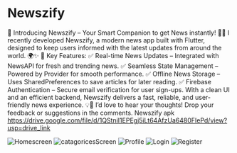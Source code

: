 # Newszify
🚀 Introducing Newszify – Your Smart Companion to get News instantly! 📰📱
I recently developed Newszify, a modern news app built with Flutter, designed to keep users informed with the latest updates from around the world. 🌍✨
🔹 Key Features:
 ✅ Real-time News Updates – Integrated with NewsAPI for fresh and trending news.
 ✅ Seamless State Management – Powered by Provider for smooth performance.
 ✅ Offline News Storage – Uses SharedPreferences to save articles for later reading.
 ✅ Firebase Authentication – Secure email verification for user sign-ups.
With a clean UI and an efficient backend, Newszify delivers a fast, reliable, and user-friendly news experience. 💡📢
I’d love to hear your thoughts! Drop your feedback or suggestions in the comments.
Newszify apk
https://drive.google.com/file/d/1QStniI1EPEgj5iLt64AfzUa6480FIePd/view?usp=drive_link


![Homescreen](https://github.com/user-attachments/assets/12f944c2-162f-4eab-89d4-12407eba496f)
![catagoricesScreen](https://github.com/user-attachments/assets/2745c47d-f0ef-4085-a016-b1316515ed4b)
![Profile](https://github.com/user-attachments/assets/1eb05626-0acb-4122-b251-0598c684177f)
![Login](https://github.com/user-attachments/assets/3820ec64-cad8-4d74-aa8f-482670ec3e4a)
![Register](https://github.com/user-attachments/assets/281b455a-132b-4652-b8a0-3cbc47975838)
